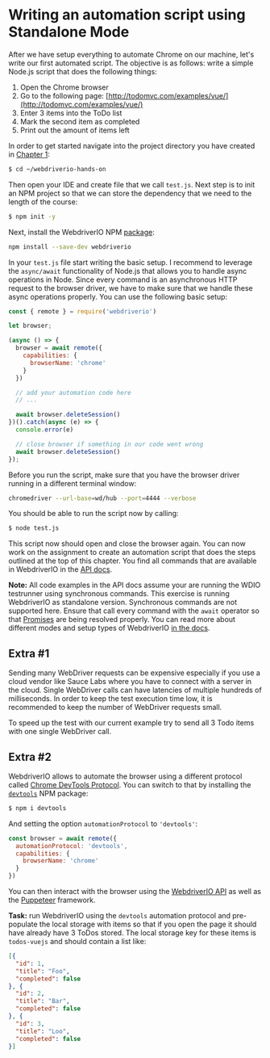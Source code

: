 Writing an automation script using Standalone Mode
==================================================

After we have setup everything to automate Chrome on our machine, let's write our first automated script. The objective is as follows: write a simple Node.js script that does the following things:

1. Open the Chrome browser
2. Go to the following page: [http://todomvc.com/examples/vue/](http://todomvc.com/examples/vue/)
3. Enter 3 items into the ToDo list
4. Mark the second item as completed
5. Print out the amount of items left

In order to get started navigate into the project directory you have created in [Chapter 1](./chapter1.md):

```sh
$ cd ~/webdriverio-hands-on
```

Then open your IDE and create file that we call `test.js`. Next step is to init an NPM project so that we can store the dependency that we need to the length of the course:

```sh
$ npm init -y
```

Next, install the WebdriverIO NPM [package](https://www.npmjs.com/package/webdriverio):

```sh
npm install --save-dev webdriverio
```

In your `test.js` file start writing the basic setup. I recommend to leverage the `async/await` functionality of Node.js that allows you to handle async operations in Node. Since every command is an asynchronous HTTP request to the browser driver, we have to make sure that we handle these async operations properly. You can use the following basic setup:

```js
const { remote } = require('webdriverio')

let browser;

(async () => {
  browser = await remote({
    capabilities: {
      browserName: 'chrome'
    }
  })

  // add your automation code here
  // ...

  await browser.deleteSession()
})().catch(async (e) => {
  console.error(e)

  // close browser if something in our code went wrong
  await browser.deleteSession()
});
```

Before you run the script, make sure that you have the browser driver running in a different terminal window:

```sh
chromedriver --url-base=wd/hub --port=4444 --verbose
```

You should be able to run the script now by calling:

```sh
$ node test.js
```

This script now should open and close the browser again. You can now work on the assignment to create an automation script that does the steps outlined at the top of this chapter. You find all commands that are available in WebdriverIO in the [API docs](https://webdriver.io/docs/api.html).

__Note:__ All code examples in the API docs assume your are running the WDIO testrunner using synchronous commands. This exercise is running WebdriverIO as standalone version. Synchronous commands are not supported here. Ensure that call every command with the `await` operator so that [Promises](https://developer.mozilla.org/en-US/docs/Web/JavaScript/Reference/Global_Objects/Promise) are being resolved properly. You can read more about different modes and setup types of WebdriverIO [in the docs](https://webdriver.io/docs/setuptypes.html).

## Extra #1

Sending many WebDriver requests can be expensive especially if you use a cloud vendor like Sauce Labs where you have to connect with a server in the cloud. Single WebDriver calls can have latencies of multiple hundreds of milliseconds. In order to keep the test execution time low, it is recommended to keep the number of WebDriver requests small.

To speed up the test with our current example try to send all 3 Todo items with one single WebDriver call.

## Extra #2

WebdriverIO allows to automate the browser using a different protocol called [Chrome DevTools Protocol](https://chromedevtools.github.io/devtools-protocol/). You can switch to that by installing the [`devtools`](https://www.npmjs.com/package/devtools) NPM package:

```sh
$ npm i devtools
```

And setting the option `automationProtocol` to `'devtools'`:

```js
const browser = await remote({
  automationProtocol: 'devtools',
  capabilities: {
    browserName: 'chrome'
  }
})
```

You can then interact with the browser using the [WebdriverIO API](https://webdriver.io/docs/api.html) as well as the [Puppeteer](https://pptr.dev/) framework.

__Task:__ run WebdriverIO using the `devtools` automation protocol and pre-populate the local storage with items so that if you open the page it should have already have 3 ToDos stored. The local storage key for these items is `todos-vuejs` and should contain a list like:

```json
[{
  "id": 1,
  "title": "Foo",
  "completed": false
}, {
  "id": 2,
  "title": "Bar",
  "completed": false
}, {
  "id": 3,
  "title": "Loo",
  "completed": false
}]
```
